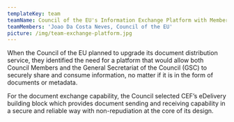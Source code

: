 ```yaml
---
templateKey: team
teamName: Council of the EU's Information Exchange Platform with Member States
teamMembers: 'Joao Da Costa Neves, Council of the EU'
picture: /img/team-exchange-platform.jpg
---
```

When the Council of the EU planned to upgrade its document distribution service, they identified the need for a platform that would allow both Council Members and the General Secretariat of the Council (GSC) to securely share and consume information, no matter if it is in the form of documents or metadata.



For the document exchange capability, the Council selected CEF’s eDelivery building block which provides document sending and receiving capability in a secure and reliable way with non-repudiation at the core of its design.
